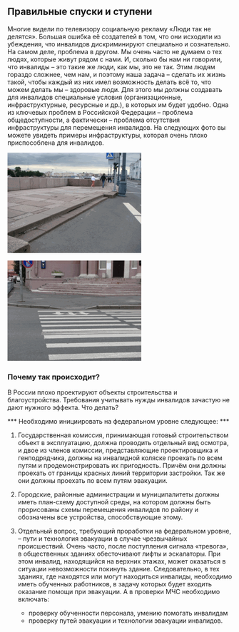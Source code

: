 ## Правильные спуски и ступени

Многие видели по телевизору социальную рекламу «Люди так не делятся». Большая ошибка её создателей в том, что они исходили из убеждения, что инвалидов дискриминируют специально и сознательно. На самом деле, проблема в другом. Мы очень часто не думаем о тех людях, которые живут рядом с нами. И, сколько бы нам ни говорили, что инвалиды – это такие же люди, как мы, это не так. Этим людям гораздо сложнее, чем нам, и поэтому наша задача – сделать их жизнь такой, чтобы каждый из них имел возможность делать всё то, что можем делать мы – здоровые люди. Для этого мы должны создавать для инвалидов специальные условия (организационные, инфраструктурные, ресурсные и др.), в которых им будет удобно.
Одна из ключевых проблем в Российской Федерации – проблема общедоступности, а фактически – проблема отсутствия инфраструктуры для перемещения инвалидов. На следующих фото вы можете увидеть примеры инфраструктуры, которая очень плохо приспособлена для инвалидов.


![Нет спуска](/image/fig2_48.png "Нет спуска")

![Спуск есть, но крутой](/image/fig2_49.png "Спуск есть, но крутой")

### Почему так происходит?

В России плохо проектируют объекты строительства и благоустройства. Требования учитывать нужды инвалидов зачастую не дают нужного эффекта.
Что делать?

*** Необходимо инициировать на федеральном уровне следующее: ***
1. Государственная комиссия, принимающая готовый строительством объект в эксплуатацию, должна проводить отдельный вид осмотра, и двое из членов комиссии, представляющие проектировщика и генподрядчика, должны на инвалидной коляске проехать по всем путям и продемонстрировать их пригодность. Причём они должны проехать от границы красных линий территории застройки. Так же они должны проехать по всем путям эвакуации.
2. Городские, районные администрации и муниципалитеты должны иметь план-схему доступной среды, на котором должны быть прорисованы схемы перемещения инвалидов по району и обозначены все устройства, способствующие этому.
3. Отдельный вопрос, требующий проработки на федеральном уровне, – пути и технология эвакуации в случае чрезвычайных происшествий. Очень часто, после поступления сигнала «тревога», в общественных зданиях обесточивают лифты и эскалаторы. При этом инвалид, находящийся на верхних этажах, может оказаться в ситуации невозможности покинуть здание. Следовательно, в тех зданиях, где находятся или могут находиться инвалиды, необходимо иметь обученных работников, в задачу которых будет входить оказание помощи при эвакуации. А в проверки МЧС необходимо включать:

    - проверку обученности персонала, умению помогать инвалидам
    - проверку путей эвакуации и технологии эвакуации инвалидов.